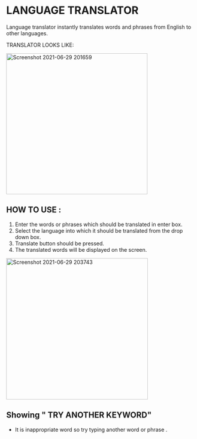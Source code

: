 # LANGUAGE TRANSLATOR
Language translator instantly translates words and  phrases from English to  other languages.

TRANSLATOR LOOKS LIKE:



<img width="377" alt="Screenshot 2021-06-29 201659" src="https://user-images.githubusercontent.com/86656428/123819688-990a5b00-d917-11eb-8a7b-1b171ace5064.png">

## HOW TO USE :
1. Enter the words or phrases which should be translated in enter box.
2. Select the language into which it should be translated from the drop down box.
3. Translate button should be pressed.
4. The translated words will be displayed on the screen. 



<img width="378" alt="Screenshot 2021-06-29 203743" src="https://user-images.githubusercontent.com/86656428/123822461-f1425c80-d919-11eb-970e-d5083bc9148c.png">




## Showing " TRY ANOTHER KEYWORD"
- It is inappropriate word so try typing another word or phrase .
